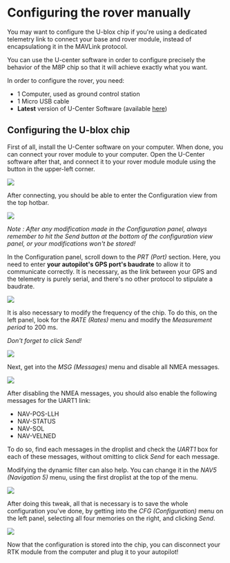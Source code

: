 # Configuring the rover manually

You may want to configure the U-blox chip if you're using a dedicated telemetry link to connect your base and rover module, instead of encapsulationg it in the MAVLink protocol.

You can use the U-center software in order to configure precisely the behavior of the M8P chip so that it will achieve exactly what you want.

In order to configure the rover, you need:

* 1 Computer, used as ground control station
* 1 Micro USB cable
* **Latest** version of U-Center Software \(available [here](https://www.u-blox.com/en/product/u-center-windows)\)

## Configuring the U-blox chip

First of all, install the U-Center software on your computer. When done, you can connect your rover module to your computer. Open the U-Center software after that, and connect it to your rover module module using the button in the upper-left corner.

![](../.gitbook/assets/a.png)

After connecting, you should be able to enter the Configuration view from the top hotbar.

![](../.gitbook/assets/b.png)

_Note : After any modification made in the Configuration panel, always remember to hit the Send button at the bottom of the configuration view panel, or your modifications won't be stored!_

In the Configuration panel, scroll down to the _PRT \(Port\)_  section. Here, you need to enter **your autopilot's GPS port's baudrate** to allow it to communicate correctly. It is necessary, as the link between your GPS and the telemetry is purely serial, and there's no other protocol to stipulate a baudrate.

![](../.gitbook/assets/1%20%281%29.png)

It is also necessary to modify the frequency of the chip. To do this, on the left panel, look for the _RATE \(Rates\)_ menu and modify the _Measurement period_ to 200 ms.

_Don't forget to click Send!_

![](../.gitbook/assets/2.png)

Next, get into the _MSG \(Messages\)_ menu and disable all NMEA messages.

![](../.gitbook/assets/3.png)

After disabling the NMEA messages, you should also enable the following messages for the UART1 link:

* NAV-POS-LLH
* NAV-STATUS
* NAV-SOL
* NAV-VELNED

To do so, find each messages in the droplist and check the _UART1_ box for each of these messages, without omitting to click _Send_ for each message.

Modifying the dynamic filter can also help. You can change it in the _NAV5 \(Navigation 5\)_ menu, using the first droplist at the top of the menu.

![](../.gitbook/assets/4.png)

After doing this tweak, all that is necessary is to save the whole configuration you've done, by getting into the _CFG \(Configuration\)_ menu on the left panel, selecting all four memories on the right, and clicking _Send_.

![](../.gitbook/assets/5%20%281%29.png)

Now that the configuration is stored into the chip, you can disconnect your RTK module from the computer and plug it to your autopilot!

